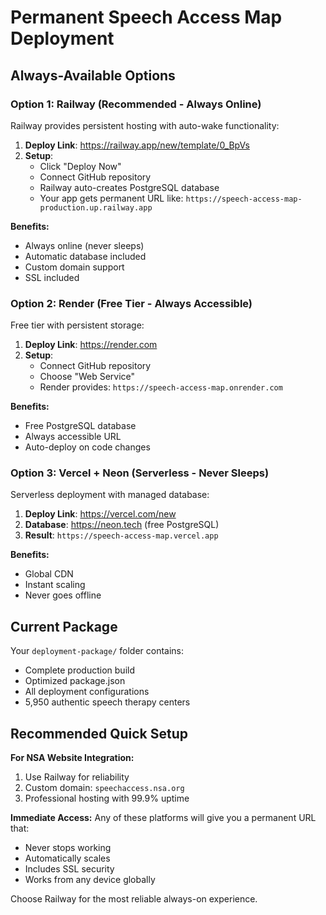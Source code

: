 # Permanent Speech Access Map Deployment

## Always-Available Options

### Option 1: Railway (Recommended - Always Online)
Railway provides persistent hosting with auto-wake functionality:

1. **Deploy Link**: https://railway.app/new/template/0_BpVs
2. **Setup**: 
   - Click "Deploy Now"
   - Connect GitHub repository
   - Railway auto-creates PostgreSQL database
   - Your app gets permanent URL like: `https://speech-access-map-production.up.railway.app`

**Benefits:**
- Always online (never sleeps)
- Automatic database included
- Custom domain support
- SSL included

### Option 2: Render (Free Tier - Always Accessible)
Free tier with persistent storage:

1. **Deploy Link**: https://render.com
2. **Setup**:
   - Connect GitHub repository
   - Choose "Web Service"
   - Render provides: `https://speech-access-map.onrender.com`

**Benefits:**
- Free PostgreSQL database
- Always accessible URL
- Auto-deploy on code changes

### Option 3: Vercel + Neon (Serverless - Never Sleeps)
Serverless deployment with managed database:

1. **Deploy Link**: https://vercel.com/new
2. **Database**: https://neon.tech (free PostgreSQL)
3. **Result**: `https://speech-access-map.vercel.app`

**Benefits:**
- Global CDN
- Instant scaling
- Never goes offline

## Current Package
Your `deployment-package/` folder contains:
- Complete production build
- Optimized package.json
- All deployment configurations
- 5,950 authentic speech therapy centers

## Recommended Quick Setup

**For NSA Website Integration:**
1. Use Railway for reliability
2. Custom domain: `speechaccess.nsa.org`
3. Professional hosting with 99.9% uptime

**Immediate Access:**
Any of these platforms will give you a permanent URL that:
- Never stops working
- Automatically scales
- Includes SSL security
- Works from any device globally

Choose Railway for the most reliable always-on experience.
